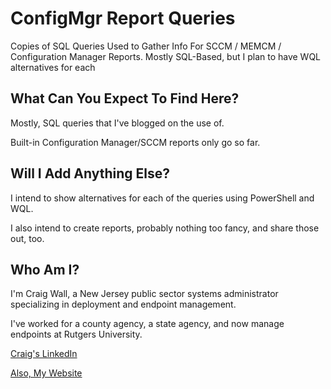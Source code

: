 # ConfigMgr Report Queries
Copies of SQL Queries Used to Gather Info For SCCM / MEMCM / Configuration Manager Reports. Mostly SQL-Based, but I plan to have WQL alternatives for each

## What Can You Expect To Find Here?

Mostly, SQL queries that I've blogged on the use of. 

Built-in Configuration Manager/SCCM reports only go so far.

## Will I Add Anything Else?

I intend to show alternatives for each of the queries using PowerShell and WQL. 

I also intend to create reports, probably nothing too fancy, and share those out, too. 

## Who Am I?

I'm Craig Wall, a New Jersey public sector systems administrator specializing in deployment and endpoint management.

I've worked for a county agency, a state agency, and now manage endpoints at Rutgers University. 

[Craig's LinkedIn](https://linkedin.com/in/craigtwall)

[Also, My Website](https://craigtwall.com/)